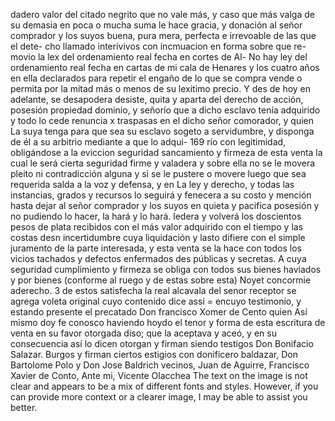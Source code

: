 dadero valor del citado negrito que no vale más, y caso
que más valga de su demasia en poca o mucha suma le
hace gracia, y donación al señor comprador y los suyos buena, pura mera, perfecta e irrevoable de las que el dete- cho llamado interivivos con incmuacion en forma sobre que re- movio la lex del ordenamiento real fecha en cortes de Al-
No hay ley del ordenamiento real fecha en cartas de mi cala de Henares y los cuatro años en ella declarados para repetir el engaño de lo que se compra vende o permita por la mitad más o menos de su lexitimo precio. Y des
de hoy en adelante, se desapodera desiste, quita y aparta del derecho de acción, posesión propiedad dominio, y señorío que a dicho esclavo tenía adquirido y todo lo cede renuncia x traspasas en el dicho señor comorador, y quien
La suya tenga para que sea su esclavo sogeto a servidumbre, y disponga de él a su arbitrio mediante a que lo adqui- 169 río con legitimidad, obligándose a la eviccion seguridad
sancamiento y firmeza de esta venta la cual le será cierta seguridad firme y valadera y sobre ella no se le movera pleito ni contradicción alguna y si se le pustere o movere luego que sea requerida salda a la voz y defensa, y en
La ley y derecho, y todas las instancias, grados y recursos lo seguirá y fenecera a su costo y mención hasta dejar al señor comprador y los suyos en quieta y pacifica posesión y no pudiendo lo hacer, la hará y lo hará.
ledera y volverá los doscientos pesos de plata recibidos con el más valor adquirido con el tiempo y las costas desn incertidumbre cuya liquidación y lasto difiere con el simple juramento de la parte interesada, y esta venta se la
hace con todos los vicios tachados y defectos enfermados
des públicas y secretas. A cuya seguridad cumplimiento
y firmeza se obliga con todos sus bienes haviados y por
bienes (conforme al ruego y de estas sobre esta)
Noyet concormie aderecho. 3 de estos satisfecha la real alcavala del senor receptor se agrega voleta original cuyo contenido dice assi = encuyo testimonio, y estando presente el precatado Don francisco Xomer de Cento quien
Así mismo doy fe conosco haviendo hoydo el tenor y forma de esta escritura de venta en su favor otorgada diso; que la aceptava y aceó, y en su consecuencia así lo dicen otorgan y firman siendo testigos Don Bonifacio Salazar.
Burgos y firman ciertos estigios con donificero baldazar, Don Bartolome Polo y Don Jose Baldrich vecinos, Juan de Aguirre, Francisco Xavier de Conto, Ante mi, Vicente Olacchea
The text on the image is not clear and appears to be a mix of different fonts and styles. However, if you can provide more context or a clearer image, I may be able to assist you better.